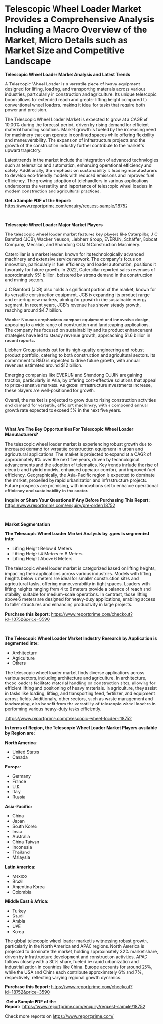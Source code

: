 <p><h1>Telescopic Wheel Loader Market Provides a Comprehensive Analysis Including a Macro Overview of the Market, Micro Details such as Market Size and Competitive Landscape</h1></p><p><strong>Telescopic Wheel Loader Market Analysis and Latest Trends</strong></p>
<p><p>A Telescopic Wheel Loader is a versatile piece of heavy equipment designed for lifting, loading, and transporting materials across various industries, particularly in construction and agriculture. Its unique telescopic boom allows for extended reach and greater lifting height compared to conventional wheel loaders, making it ideal for tasks that require both power and precision.</p><p>The Telescopic Wheel Loader Market is expected to grow at a CAGR of 10.00% during the forecast period, driven by rising demand for efficient material handling solutions. Market growth is fueled by the increasing need for machinery that can operate in confined spaces while offering flexibility and maneuverability. The expansion of infrastructure projects and the growth of the construction industry further contribute to the market's upward trajectory.</p><p>Latest trends in the market include the integration of advanced technologies such as telematics and automation, enhancing operational efficiency and safety. Additionally, the emphasis on sustainability is leading manufacturers to develop eco-friendly models with reduced emissions and improved fuel efficiency. The growing adoption of telehandlers in various applications underscores the versatility and importance of telescopic wheel loaders in modern construction and agricultural practices.</p></p>
<p><strong>Get a Sample PDF of the Report:&nbsp;</strong> <a href="https://www.reportprime.com/enquiry/request-sample/18752?utm_campaign=3350&utm_medium=2&utm_source=Github&utm_content=ia&utm_term=19032025&utm_id=telescopic-wheel-loader">https://www.reportprime.com/enquiry/request-sample/18752</a></p>
<p>&nbsp;</p>
<p><strong>Telescopic Wheel Loader Major Market Players</strong></p>
<p><p>The telescopic wheel loader market features key players like Caterpillar, J C Bamford (JCB), Wacker Neuson, Liebherr Group, EVERUN, Schäffer, Bobcat Company, Mecalac, and Shandong OUJIN Construction Machinery. </p><p>Caterpillar is a market leader, known for its technologically advanced machinery and extensive service network. The company's focus on innovation, particularly in fuel efficiency and loader automation, positions it favorably for future growth. In 2022, Caterpillar reported sales revenues of approximately $51 billion, bolstered by strong demand in the construction and mining sectors.</p><p>J C Bamford (JCB) also holds a significant portion of the market, known for its versatile construction equipment. JCB is expanding its product range and entering new markets, aiming for growth in the sustainable energy segment. In recent years, JCB's revenue has shown steady growth, reaching around $4.7 billion.</p><p>Wacker Neuson emphasizes compact equipment and innovative design, appealing to a wide range of construction and landscaping applications. The company has focused on sustainability and its product enhancement strategies have led to steady revenue growth, approaching $1.6 billion in recent reports. </p><p>Liebherr Group stands out for its high-quality engineering and robust product portfolio, catering to both construction and agricultural sectors. Its commitment to R&D is expected to drive future growth, with annual revenues estimated around $12 billion.</p><p>Emerging companies like EVERUN and Shandong OUJIN are gaining traction, particularly in Asia, by offering cost-effective solutions that appeal to price-sensitive markets. As global infrastructure investments increase, these players are well-positioned for growth. </p><p>Overall, the market is projected to grow due to rising construction activities and demand for versatile, efficient machinery, with a compound annual growth rate expected to exceed 5% in the next five years.</p></p>
<p>&nbsp;</p>
<p><strong>What Are The Key Opportunities For Telescopic Wheel Loader Manufacturers?</strong></p>
<p><p>The telescopic wheel loader market is experiencing robust growth due to increased demand for versatile construction equipment in urban and agricultural applications. The market is projected to expand at a CAGR of approximately 6% over the next five years, driven by technological advancements and the adoption of telematics. Key trends include the rise of electric and hybrid models, enhanced operator comfort, and improved fuel efficiency. Geographically, the Asia-Pacific region is expected to dominate the market, propelled by rapid urbanization and infrastructure projects. Future prospects are promising, with innovations set to enhance operational efficiency and sustainability in the sector.</p></p>
<p><strong>Inquire or Share Your Questions If Any Before Purchasing This Report:</strong> <a href="https://www.reportprime.com/enquiry/pre-order/18752?utm_campaign=3350&utm_medium=2&utm_source=Github&utm_content=ia&utm_term=19032025&utm_id=telescopic-wheel-loader">https://www.reportprime.com/enquiry/pre-order/18752</a></p>
<p>&nbsp;</p>
<p><strong>Market Segmentation</strong></p>
<p><strong>The Telescopic Wheel Loader Market Analysis by types is segmented into:</strong></p>
<p><ul><li>Lifting Height Below 4 Meters</li><li>Lifting Height 4 Meters to 6 Meters</li><li>Lifting Height Above 6 Meters</li></ul></p>
<p><p>The telescopic wheel loader market is categorized based on lifting heights, impacting their applications across various industries. Models with lifting heights below 4 meters are ideal for smaller construction sites and agricultural tasks, offering maneuverability in tight spaces. Loaders with lifting heights ranging from 4 to 6 meters provide a balance of reach and stability, suitable for medium-scale operations. In contrast, those lifting above 6 meters are designed for heavy-duty applications, enabling access to taller structures and enhancing productivity in large projects.</p></p>
<p><strong>Purchase this Report:&nbsp;</strong><a href="https://www.reportprime.com/checkout?id=18752&price=3590&utm_campaign=3350&utm_medium=2&utm_source=Github&utm_content=ia&utm_term=19032025&utm_id=telescopic-wheel-loader">https://www.reportprime.com/checkout?id=18752&price=3590</a></p>
<p>&nbsp;</p>
<p><strong>The Telescopic Wheel Loader Market Industry Research by Application is segmented into:</strong></p>
<p><ul><li>Architecture</li><li>Agriculture</li><li>Others</li></ul></p>
<p><p>The telescopic wheel loader market finds diverse applications across various sectors, including architecture and agriculture. In architecture, these loaders facilitate material handling on construction sites, allowing for efficient lifting and positioning of heavy materials. In agriculture, they assist in tasks like loading, lifting, and transporting feed, fertilizer, and equipment across fields. Additionally, other sectors, such as waste management and landscaping, also benefit from the versatility of telescopic wheel loaders in performing various heavy-duty tasks efficiently.</p></p>
<p><a href="https://www.reportprime.com/telescopic-wheel-loader-r18752?utm_campaign=3350&utm_medium=2&utm_source=Github&utm_content=ia&utm_term=19032025&utm_id=telescopic-wheel-loader">&nbsp;https://www.reportprime.com/telescopic-wheel-loader-r18752</a></p>
<p><strong>In terms of Region, the Telescopic Wheel Loader Market Players available by Region are:</strong></p>
<p>
    <p> <strong> North America: </strong>
        <ul>
            <li>United States</li>
            <li>Canada</li>
        </ul>
        </p> 
    <p> <strong> Europe: </strong>
        <ul>
            <li>Germany</li>
            <li>France</li>
            <li>U.K.</li>
            <li>Italy</li>
            <li>Russia</li>
        </ul>
        </p> 
    <p> <strong> Asia-Pacific: </strong>
        <ul>
            <li>China</li>
            <li>Japan</li>
            <li>South Korea</li>
            <li>India</li>
            <li>Australia</li>
            <li>China Taiwan</li>
            <li>Indonesia</li>
            <li>Thailand</li>
            <li>Malaysia</li>
        </ul>
        </p> 
    <p> <strong> Latin America: </strong>
        <ul>
            <li>Mexico</li>
            <li>Brazil</li>
            <li>Argentina Korea</li>
            <li>Colombia</li>
        </ul>
        </p> 
    <p> <strong> Middle East & Africa: </strong>
        <ul>
            <li>Turkey</li>
            <li>Saudi</li>
            <li>Arabia</li>
            <li>UAE</li>
            <li>Korea</li>
        </ul>
    </p>
    </p>
<p><p>The global telescopic wheel loader market is witnessing robust growth, particularly in the North America and APAC regions. North America is projected to dominate the market, holding approximately 32% market share, driven by infrastructure development and construction activities. APAC follows closely with a 30% share, fueled by rapid urbanization and industrialization in countries like China. Europe accounts for around 25%, while the USA and China each contribute approximately 6% and 7%, respectively, reflecting varying regional growth dynamics.</p></p>
<p><strong>Purchase this Report: </strong><a href="https://www.reportprime.com/checkout?id=18752&price=3590&utm_campaign=3350&utm_medium=2&utm_source=Github&utm_content=ia&utm_term=19032025&utm_id=telescopic-wheel-loader">https://www.reportprime.com/checkout?id=18752&price=3590</a></p>
<p>&nbsp;<strong>Get a Sample PDF of the Report:&nbsp;&nbsp;</strong><a href="https://www.reportprime.com/enquiry/request-sample/18752?utm_campaign=3350&utm_medium=2&utm_source=Github&utm_content=ia&utm_term=19032025&utm_id=telescopic-wheel-loader">https://www.reportprime.com/enquiry/request-sample/18752</a></p>
<p><strong></strong></p>
<p>Check more reports on <a href="https://www.reportprime.com/?utm_campaign=3350&utm_medium=2&utm_source=Github&utm_content=ia&utm_term=19032025&utm_id=telescopic-wheel-loader">https://www.reportprime.com/</a></p>
